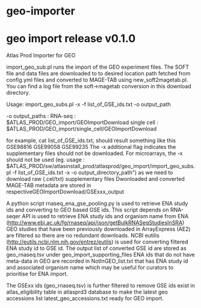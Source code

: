 # geo-importer

# geo import release v0.1.0

Atlas Prod Importer for GEO

import_geo_sub.pl runs the import of the GEO experiment files. The SOFT file and data files are downloaded to to desired location path fetched from config.yml files and converted to MAGE-TAB using new_soft2magetab.pl. You can find a log file from the soft->magetab conversion in this download directory.

Usage: import_geo_subs.pl -x -f list_of_GSE_ids.txt -o output_path

-o output_paths :
 RNA-seq : $ATLAS_PROD/GEO_import/GEOImportDownload
 single cell : $ATLAS_PROD/GEO_import/single_cell/GEOImportDownload

for example, cat list_of_GSE_ids.txt, should result something like this GSE98816 GSE99058 GSE99235 The -x additional flag indicates the supplementary files should not be downloaded. For microarrays, the -x should not be used 
(eg. usage : $ATLAS_PROD/sw/atlasinstall_prod/atlasprod/geo_import/import_geo_subs.pl -f list_of_GSE_ids.txt -x -o output_directory_path") as we need to download raw (.cel/txt) supplementary files
Dwonloaded and converted MAGE-TAB metadata are stored in respectiveGEOImportDownload/GSExxx_output

A python script rnaseq_ena_gse_pooling.py is used to retrieve ENA study ids and converting to GEO based GSE ids. This script depends on RNA-seqer API is used to retrieve ENA study ids and organism name from ENA (http://www.ebi.ac.uk/fg/rnaseq/api/json/getBulkRNASeqStudiesInSRA) GEO studies that have been previously downloaded in ArrayExpress (AE2) are filtered so there are no redundant downloads. NCBI eutilis (http://eutils.ncbi.nlm.nih.gov/entrez/eutils) is used for converting filtered ENA study id to GSE id. The output list of converted GSE id are stored as geo_rnaseq.tsv under geo_import_supporting_files ENA ids that do not have meta-data in GEO are recorded in NotInGEO_list.txt that has ENA study id and associated organism name which may be useful for curators to prioritise for ENA import.

The GSExx ids (geo_rnaseq.tsv) is further filtered to remove GSE ids exist in atlas_eligibility table in atlasprd3 database to make the latest geo accessions list latest_geo_accessions.txt ready for GEO import.

